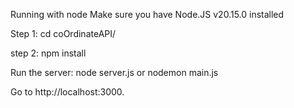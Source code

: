 Running with node Make sure you have Node.JS v20.15.0 installed

Step 1: cd coOrdinateAPI/

step 2: npm install

Run the server: node server.js or nodemon main.js

Go to http://localhost:3000.

